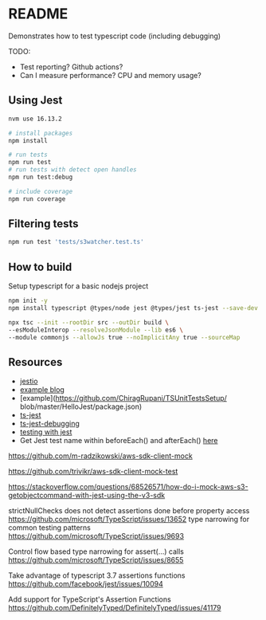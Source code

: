 # README

Demonstrates how to test typescript code (including debugging)

TODO:

* Test reporting?  Github actions?
* Can I measure performance?  CPU and memory usage?

## Using Jest

```sh
nvm use 16.13.2

# install packages 
npm install

# run tests 
npm run test
# run tests with detect open handles 
npm run test:debug

# include coverage
npm run coverage
```

## Filtering tests

```sh
npm run test 'tests/s3watcher.test.ts' 
```

## How to build

Setup typescript for a basic nodejs project

```sh
npm init -y   
npm install typescript @types/node jest @types/jest ts-jest --save-dev  

npx tsc --init --rootDir src --outDir build \
--esModuleInterop --resolveJsonModule --lib es6 \
--module commonjs --allowJs true --noImplicitAny true --sourceMap
```

## Resources

* [jestio](https://jestjs.io/)  
* [example blog](https://medium.com/@RupaniChirag/writing-unit-tests-in-typescript-d4719b8a0a40)  
* [example](https://github.com/ChiragRupani/TSUnitTestsSetup/ blob/master/HelloJest/package.json)  
* [ts-jest](https://github.com/kulshekhar/ts-jest)  
* [ts-jest-debugging](https://kulshekhar.github.io/ts-jest/docs/debugging/)  
* [testing with jest](https://itnext.io/testing-with-jest-in-typescript-cc1cd0095421)  
* Get Jest test name within beforeEach() and afterEach() [here](https://stackoverflow.com/questions/61640896/get-jest-test-name-within-beforeeach-and-aftereach)



https://github.com/m-radzikowski/aws-sdk-client-mock

https://github.com/trivikr/aws-sdk-client-mock-test

https://stackoverflow.com/questions/68526571/how-do-i-mock-aws-s3-getobjectcommand-with-jest-using-the-v3-sdk

strictNullChecks does not detect assertions done before property access
https://github.com/microsoft/TypeScript/issues/13652
type narrowing for common testing patterns 
https://github.com/microsoft/TypeScript/issues/9693

Control flow based type narrowing for assert(...) calls
https://github.com/microsoft/TypeScript/issues/8655

Take advantage of typescript 3.7 assertions functions
https://github.com/facebook/jest/issues/10094

Add support for TypeScript's Assertion Functions
https://github.com/DefinitelyTyped/DefinitelyTyped/issues/41179